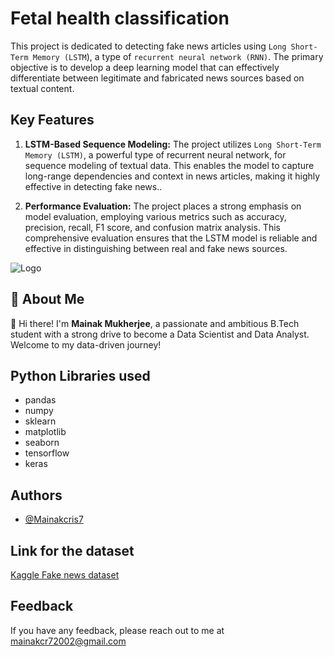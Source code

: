 
# Fetal health classification

This project is dedicated to detecting fake news articles using `Long Short-Term Memory (LSTM`), a type of `recurrent neural network (RNN)`. The primary objective is to develop a deep learning model that can effectively differentiate between legitimate and fabricated news sources based on textual content.

## Key Features
1. **LSTM-Based Sequence Modeling:** The project utilizes `Long Short-Term Memory (LSTM)`, a powerful type of recurrent neural network, for sequence modeling of textual data. This enables the model to capture long-range dependencies and context in news articles, making it highly effective in detecting fake news..

2. **Performance Evaluation:** The project places a strong emphasis on model evaluation, employing various metrics such as accuracy, precision, recall, F1 score, and confusion matrix analysis. This comprehensive evaluation ensures that the LSTM model is reliable and effective in distinguishing between real and fake news sources.













![Logo](https://pyxis.nymag.com/v1/imgs/689/d1d/8e79df9f90f987efcc0992a8f591dbd65e-15-fake-news.2x.h473.w710.jpg)


## 🚀 About Me
👋 Hi there! I'm **Mainak Mukherjee**, a passionate and ambitious B.Tech student with a strong drive to become a Data Scientist and Data Analyst. Welcome to my data-driven journey!



## Python Libraries used

- pandas
- numpy
- sklearn
- matplotlib
- seaborn
- tensorflow
- keras


## Authors

- [@Mainakcris7](https://github.com/Mainakcris7)


## Link for the dataset

[Kaggle Fake news dataset](https://www.kaggle.com/competitions/fake-news)

## Feedback

If you have any feedback, please reach out to me at mainakcr72002@gmail.com

